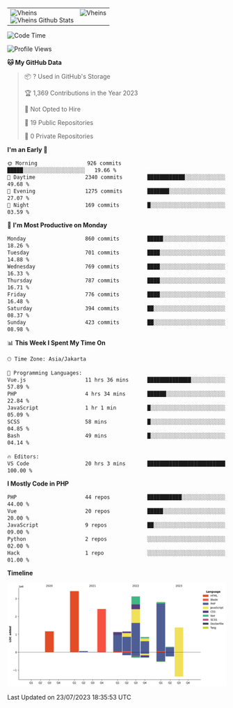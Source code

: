 <table>
  <tr>
    <td valign="top">
      <img src="https://github-readme-streak-stats.herokuapp.com/?user=Vheins&" alt="Vheins" /><br/>
      <img src="https://github-readme-stats.vercel.app/api?username=vheins&count_private=true&show_icons=true" alt="Vheins Github Stats">
    </td>
    <td valign="top">
      <img src="https://github-readme-stats.vercel.app/api/top-langs/?username=Vheins&count_private=true" alt="Vheins" /><br/>
    </td>
  </tr>
</table>

<!--START_SECTION:waka-->
![Code Time](http://img.shields.io/badge/Code%20Time-432%20hrs%2043%20mins-blue)

![Profile Views](http://img.shields.io/badge/Profile%20Views-0-blue)

**🐱 My GitHub Data** 

> 📦 ? Used in GitHub's Storage 
 > 
> 🏆 1,369 Contributions in the Year 2023
 > 
> 🚫 Not Opted to Hire
 > 
> 📜 19 Public Repositories 
 > 
> 🔑 0 Private Repositories 
 > 
**I'm an Early 🐤** 

```text
🌞 Morning                926 commits         █████░░░░░░░░░░░░░░░░░░░░   19.66 % 
🌆 Daytime                2340 commits        ████████████░░░░░░░░░░░░░   49.68 % 
🌃 Evening                1275 commits        ███████░░░░░░░░░░░░░░░░░░   27.07 % 
🌙 Night                  169 commits         █░░░░░░░░░░░░░░░░░░░░░░░░   03.59 % 
```
📅 **I'm Most Productive on Monday** 

```text
Monday                   860 commits         █████░░░░░░░░░░░░░░░░░░░░   18.26 % 
Tuesday                  701 commits         ████░░░░░░░░░░░░░░░░░░░░░   14.88 % 
Wednesday                769 commits         ████░░░░░░░░░░░░░░░░░░░░░   16.33 % 
Thursday                 787 commits         ████░░░░░░░░░░░░░░░░░░░░░   16.71 % 
Friday                   776 commits         ████░░░░░░░░░░░░░░░░░░░░░   16.48 % 
Saturday                 394 commits         ██░░░░░░░░░░░░░░░░░░░░░░░   08.37 % 
Sunday                   423 commits         ██░░░░░░░░░░░░░░░░░░░░░░░   08.98 % 
```


📊 **This Week I Spent My Time On** 

```text
🕑︎ Time Zone: Asia/Jakarta

💬 Programming Languages: 
Vue.js                   11 hrs 36 mins      ██████████████░░░░░░░░░░░   57.89 % 
PHP                      4 hrs 34 mins       ██████░░░░░░░░░░░░░░░░░░░   22.84 % 
JavaScript               1 hr 1 min          █░░░░░░░░░░░░░░░░░░░░░░░░   05.09 % 
SCSS                     58 mins             █░░░░░░░░░░░░░░░░░░░░░░░░   04.85 % 
Bash                     49 mins             █░░░░░░░░░░░░░░░░░░░░░░░░   04.14 % 

🔥 Editors: 
VS Code                  20 hrs 3 mins       █████████████████████████   100.00 % 
```

**I Mostly Code in PHP** 

```text
PHP                      44 repos            ███████████░░░░░░░░░░░░░░   44.00 % 
Vue                      20 repos            █████░░░░░░░░░░░░░░░░░░░░   20.00 % 
JavaScript               9 repos             ██░░░░░░░░░░░░░░░░░░░░░░░   09.00 % 
Python                   2 repos             ░░░░░░░░░░░░░░░░░░░░░░░░░   02.00 % 
Hack                     1 repo              ░░░░░░░░░░░░░░░░░░░░░░░░░   01.00 % 
```



**Timeline**

![Lines of Code chart](https://raw.githubusercontent.com/vheins/vheins/main/assets/bar_graph.png)


 Last Updated on 23/07/2023 18:35:53 UTC
<!--END_SECTION:waka-->
